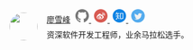<div style="display:flex; max-width:100%; padding-bottom:16px">
    <div style="flex-shrink:0; padding-top:6px; padding-right:16px;">
        <a href="https://weibo.com/liaoxuefeng" target="_blank">
            <img style="width:50px; height:50px; border-radius:50%;" src="http://thirdqq.qlogo.cn/ek_qqapp/AQVJKMtqeFCGNEZqicOj7qb7mnpcJiaZNlEOf0iasx2DicuEycbIG9cQktWUBxWR1dFWfLMI2Ilt/100">
        </a>
    </div>
    <div style="flex-grow:1; overflow:auto;">
        <span style="line-height:32px">
            <a href="https://weibo.com/liaoxuefeng" target="_blank">廖雪峰</a>
            <a href="https://github.com/michaelliao" target="_blank" style="margin-left:5px">
                <svg xmlns="http://www.w3.org/2000/svg" viewBox="0 0 98 98" style="width:24px;height:24px"><path fill-rule="evenodd" clip-rule="evenodd" d="M48.854 0C21.839 0 0 22 0 49.217c0 21.756 13.993 40.172 33.405 46.69 2.427.49 3.316-1.059 3.316-2.362 0-1.141-.08-5.052-.08-9.127-13.59 2.934-16.42-5.867-16.42-5.867-2.184-5.704-5.42-7.17-5.42-7.17-4.448-3.015.324-3.015.324-3.015 4.934.326 7.523 5.052 7.523 5.052 4.367 7.496 11.404 5.378 14.235 4.074.404-3.178 1.699-5.378 3.074-6.6-10.839-1.141-22.243-5.378-22.243-24.283 0-5.378 1.94-9.778 5.014-13.2-.485-1.222-2.184-6.275.486-13.038 0 0 4.125-1.304 13.426 5.052a46.97 46.97 0 0 1 12.214-1.63c4.125 0 8.33.571 12.213 1.63 9.302-6.356 13.427-5.052 13.427-5.052 2.67 6.763.97 11.816.485 13.038 3.155 3.422 5.015 7.822 5.015 13.2 0 18.905-11.404 23.06-22.324 24.283 1.78 1.548 3.316 4.481 3.316 9.126 0 6.6-.08 11.897-.08 13.526 0 1.304.89 2.853 3.316 2.364 19.412-6.52 33.405-24.935 33.405-46.691C97.707 22 75.788 0 48.854 0z" fill="#777"/></svg>
            </a>
            <a href="https://weibo.com/liaoxuefeng" target="_blank" style="margin-left:5px">
                <svg xmlns="http://www.w3.org/2000/svg" fill="none" viewBox="0 0 48 48" style="width:24px;height:24px"><path fill="#d85b53" fill-rule="evenodd" d="M24 48C10.7452 48 0 37.2548 0 24C0 10.7452 10.7452 0 24 0C37.2548 0 48 10.7452 48 24C48 37.2548 37.2548 48 24 48ZM30.9558 23.9232C30.5556 23.8002 30.281 23.7209 30.489 23.1895C30.944 22.0353 30.9911 21.0398 30.4968 20.3259C29.5749 18.9933 27.0487 19.0647 24.1536 20.2902C24.1536 20.2902 23.2435 20.6908 23.4789 19.965C23.9222 18.5174 23.8555 17.3077 23.1651 16.6057C21.5959 15.0153 17.4182 16.6652 13.8366 20.2863C11.1574 22.9951 9.6 25.8705 9.6 28.3573C9.6 33.1087 15.6294 36 21.5253 36C29.2572 36 34.4 31.4588 34.4 27.8536C34.4039 25.6722 32.5877 24.4348 30.9558 23.9232ZM36.3756 15.2385C34.4263 13.2052 31.5514 12.4312 28.8977 12.9626C28.2834 13.0859 27.8943 13.6558 28.0254 14.2296C28.1564 14.8072 28.7584 15.173 29.3727 15.0498C31.2606 14.6724 33.3042 15.2231 34.6884 16.6672C36.0725 18.1112 36.4493 20.079 35.8555 21.8042C35.663 22.3664 35.9906 22.9671 36.5885 23.1481C37.1865 23.3291 37.8253 23.0211 38.0178 22.4627V22.4588C38.8532 20.0367 38.3249 17.2679 36.3756 15.2385ZM33.379 18.043C32.3937 17.0057 30.9411 16.6101 29.6033 16.8846C29.0554 16.9935 28.7072 17.5102 28.8218 18.0309C28.9408 18.5516 29.4801 18.8825 30.0238 18.7695C30.6778 18.6363 31.3913 18.8301 31.8713 19.3346C32.3512 19.8432 32.4829 20.5334 32.2747 21.1388C32.1049 21.6434 32.3937 22.1883 32.9288 22.3538C33.4639 22.5152 34.0331 22.2408 34.2072 21.7322C34.6276 20.493 34.3643 19.0803 33.379 18.043Z" clip-rule="evenodd"></path><path fill="#d85b53" fill-rule="evenodd" d="M21.5449 34.2946C16.8375 34.7665 12.7735 32.6129 12.4675 29.4916C12.1615 26.3663 15.7313 23.4552 20.4347 22.9832C25.1421 22.5113 29.2061 24.6649 29.5082 27.7862C29.8181 30.9115 26.2483 33.8266 21.5449 34.2946ZM22.5305 25.7576C20.1452 25.1636 17.4508 26.2998 16.4149 28.3052C15.358 30.3505 16.3814 32.623 18.7876 33.3646C21.2856 34.134 24.2265 32.9539 25.2499 30.7492C26.2608 28.5883 24.9993 26.3676 22.5305 25.7576Z" clip-rule="evenodd"></path><path fill="#d85b53" fill-rule="evenodd" d="M22.3091 29.0269C22.1337 29.3139 21.7452 29.4495 21.4444 29.3299 21.1437 29.2143 21.0517 28.8913 21.223 28.6122 21.3985 28.3332 21.7702 28.1976 22.0668 28.3092 22.3676 28.4129 22.4762 28.7358 22.3091 29.0269M20.7093 30.9804C20.2247 31.718 19.1846 32.0409 18.4034 31.702 17.6348 31.3671 17.405 30.51 17.8896 29.7883 18.37 29.0707 19.3725 28.7517 20.1495 29.0627 20.9349 29.3857 21.1855 30.2349 20.7093 30.9804" clip-rule="evenodd"></path></svg>
            </a>
            <a href="https://zhihu.com/people/liaoxuefeng" target="_blank" style="margin-left:5px">
                <svg xmlns="http://www.w3.org/2000/svg" fill="#1084e4" viewBox="60 60 904 904" style="width:24px;height:24px"><path d="M512 64C264.6 64 64 264.6 64 512s200.6 448 448 448 448-200.6 448-448S759.4 64 512 64zm-90.7 477.8l-.1 1.5c-1.5 20.4-6.3 43.9-12.9 67.6l24-18.1 71 80.7c9.2 33-3.3 63.1-3.3 63.1l-95.7-111.9v-.1c-8.9 29-20.1 57.3-33.3 84.7-22.6 45.7-55.2 54.7-89.5 57.7-34.4 3-23.3-5.3-23.3-5.3 68-55.5 78-87.8 96.8-123.1 11.9-22.3 20.4-64.3 25.3-96.8H264.1s4.8-31.2 19.2-41.7h101.6c.6-15.3-1.3-102.8-2-131.4h-49.4c-9.2 45-41 56.7-48.1 60.1-7 3.4-23.6 7.1-21.1 0 2.6-7.1 27-46.2 43.2-110.7 16.3-64.6 63.9-62 63.9-62-12.8 22.5-22.4 73.6-22.4 73.6h159.7c10.1 0 10.6 39 10.6 39h-90.8c-.7 22.7-2.8 83.8-5 131.4H519s12.2 15.4 12.2 41.7H421.3zm346.5 167h-87.6l-69.5 46.6-16.4-46.6h-40.1V321.5h213.6v387.3zM408.2 611s0-.1 0 0zm216 94.3l56.8-38.1h45.6-.1V364.7H596.7v302.5h14.1z"/></svg>
            </a>
            <a href="https://twitter.com/liaoxuefeng" target="_blank" style="margin-left:5px">
                <svg xmlns="http://www.w3.org/2000/svg" viewBox="0 0 112.197 112.197" style="width:24px;height:24px"><circle cx="56.099" cy="56.098" r="56.098" fill="#55acee"></circle><path fill="#f1f2f2" d="M90.461 40.316a26.753 26.753 0 0 1-7.702 2.109 13.445 13.445 0 0 0 5.897-7.417 26.843 26.843 0 0 1-8.515 3.253 13.396 13.396 0 0 0-9.79-4.233c-7.404 0-13.409 6.005-13.409 13.409 0 1.051.119 2.074.349 3.056-11.144-.559-21.025-5.897-27.639-14.012a13.351 13.351 0 0 0-1.816 6.742c0 4.651 2.369 8.757 5.965 11.161a13.314 13.314 0 0 1-6.073-1.679l-.001.17c0 6.497 4.624 11.916 10.757 13.147a13.362 13.362 0 0 1-3.532.471c-.866 0-1.705-.083-2.523-.239 1.706 5.326 6.657 9.203 12.526 9.312a26.904 26.904 0 0 1-16.655 5.74c-1.08 0-2.15-.063-3.197-.188a37.929 37.929 0 0 0 20.553 6.025c24.664 0 38.152-20.432 38.152-38.153 0-.581-.013-1.16-.039-1.734a27.192 27.192 0 0 0 6.692-6.94z"></path></svg>
            </a>
        </span>
        <br>
        <span>资深软件开发工程师，业余马拉松选手。</span>
    </div>
</div>
